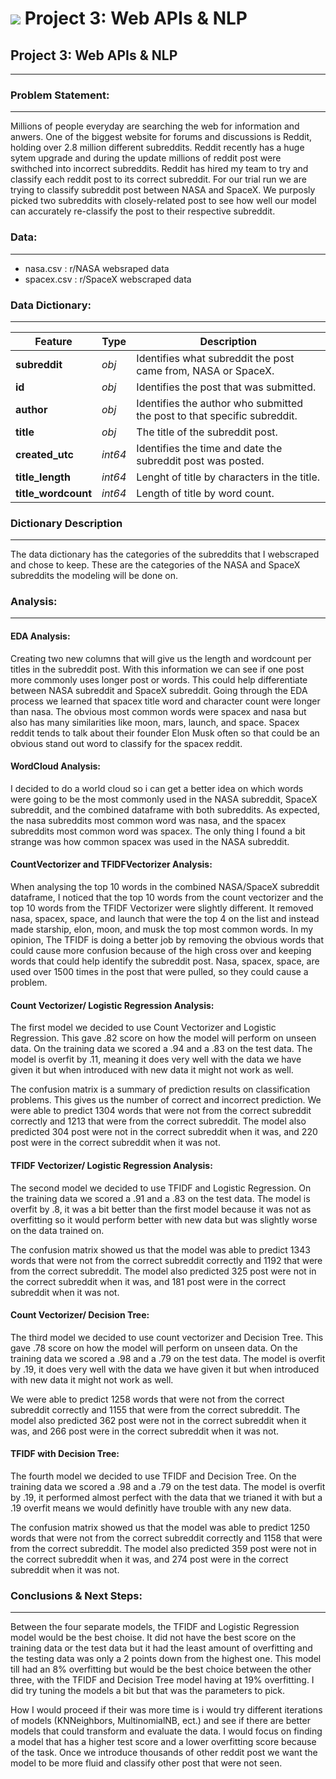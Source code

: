 # ![](https://ga-dash.s3.amazonaws.com/production/assets/logo-9f88ae6c9c3871690e33280fcf557f33.png) Project 3: Web APIs & NLP

## Project 3: Web APIs & NLP

---


### Problem Statement:
---

Millions of people everyday are searching the web for information and anwers. One of the biggest website for forums and discussions is Reddit, holding over 2.8 million different subreddits. Reddit recently has a huge sytem upgrade and during the update millions of reddit post were swithched into incorrect subreddits. Reddit has hired my team to try and classify each reddit post to its correct subreddit. For our trial run we are trying to classify subreddit post between NASA and SpaceX. We purposly picked two subreddits with closely-related post to see how well our model can accurately re-classify the post to their respective subreddit.


### Data:
---

 - nasa.csv : r/NASA websraped data
 - spacex.csv : r/SpaceX webscraped data
 


### Data Dictionary:
---

|Feature|Type|Description|
|---|---|---|
|**subreddit**|*obj*|Identifies what subreddit the post came from, NASA or SpaceX.| 
|**id**|*obj*|Identifies the post that was submitted.|
|**author**|*obj*|Identifies the author who submitted the post to that specific subreddit.| 
|**title**|*obj*| The title of the subreddit post.
|**created_utc**|*int64*|Identifies the time and date the subreddit post was posted.| 
|**title_length**|*int64*|Lenght of title by characters in the title.| 
|**title_wordcount**|*int64*|Length of title by word count.| 



### Dictionary Description
---

The data dictionary has the categories of the subreddits that I webscraped and chose to keep. These are the categories of the NASA and SpaceX subreddits the modeling will be done on.



### Analysis:
---

#### EDA Analysis:

Creating two new columns that will give us the length and wordcount per titles in the subreddit post. With this information we can see if one post more commonly uses longer post or words. This could help differentiate between NASA subreddit and SpaceX subreddit. Going through the EDA process we learned that spacex title word and character count were longer than nasa. The obvious most common words were spacex and nasa but also has many similarities like moon, mars, launch, and space. Spacex reddit tends to talk about their founder Elon Musk often so that could be an obvious stand out word to classify for the spacex reddit.


#### WordCloud Analysis:

I decided to do a world cloud so i can get a better idea on which words were going to be the most commonly used in the NASA subreddit, SpaceX subreddit, and the combined dataframe with both subreddits. As expected, the nasa subreddits most common word was nasa, and the spacex subreddits most common word was spacex. The only thing I found a bit strange was how common spacex was used in the NASA subreddit.

#### CountVectorizer and TFIDFVectorizer Analysis:

When analysing the top 10 words in the combined NASA/SpaceX subreddit dataframe, I noticed that the top 10 words from the count vectorizer and the top 10 words from the TFIDF Vectorizer were slightly different. It removed nasa, spacex, space, and launch that were the top 4 on the list and instead made starship, elon, moon, and musk the top most common words. In my opinion, The TFIDF is doing a better job by removing the obvious words that could cause more confusion because of the high cross over and keeping words that could help identify the subreddit post. Nasa, spacex, space, are used over 1500 times in the post that were pulled, so they could cause a problem.

#### Count Vectorizer/ Logistic Regression Analysis:

The first model we decided to use Count Vectorizer and Logistic Regression. This gave .82 score on how the model will perform on unseen data. On the training data we scored a .94 and a .83 on the test data. The model is overfit by .11, meaning it does very well with the data we have given it but when introduced with new data it might not work as well.

The confusion matrix is a summary of prediction results on classification problems. This gives us the number of correct and incorrect prediction. We were able to predict 1304 words that were not from the correct subreddit correctly and 1213 that were from the correct subreddit. The model also predicted 304 post were not in the correct subreddit when it was, and 220 post were in the correct subreddit when it was not.

#### TFIDF Vectorizer/ Logistic Regression Analysis:

The second model we decided to use TFIDF and Logistic Regression. On the training data we scored a .91 and a .83 on the test data. The model is overfit by .8, it was a bit better than the first model because it was not as overfitting so it would perform better with new data but was slightly worse on the data trained on.

The confusion matrix showed us that the model was able to predict 1343 words that were not from the correct subreddit correctly and 1192 that were from the correct subreddit. The model also predicted 325 post were not in the correct subreddit when it was, and 181 post were in the correct subreddit when it was not.

#### Count Vectorizer/ Decision Tree:

The third model we decided to use count vectorizer and Decision Tree. This gave .78 score on how the model will perform on unseen data. On the training data we scored a .98 and a .79 on the test data. The model is overfit by .19, it does very well with the data we have given it but when introduced with new data it might not work as well.

We were able to predict 1258 words that were not from the correct subreddit correctly and 1155 that were from the correct subreddit. The model also predicted 362 post were not in the correct subreddit when it was, and 266 post were in the correct subreddit when it was not.

#### TFIDF with Decision Tree:

The fourth model we decided to use TFIDF and Decision Tree. On the training data we scored a .98 and a .79 on the test data. The model is overfit by .19, it performed almost perfect with the data that we trianed it with but a .19 overfit means we would definitly have trouble with any new data.

The confusion matrix showed us that the model was able to predict 1250 words that were not from the correct subreddit correctly and 1158 that were from the correct subreddit. The model also predicted 359 post were not in the correct subreddit when it was, and 274 post were in the correct subreddit when it was not.

### Conclusions & Next Steps:
---
Between the four separate models, the TFIDF and Logistic Regression model would be the best choise. It did not have the best score on the training data or the test data but it had the least amount of overfitting and the testing data was only a 2 points down from the highest one. This model till had an 8% overfitting but would be the best choice between the other three, with the TFIDF and Decision Tree model having at 19% overfitting. I did try tuning the models a bit but that was the parameters to pick.

How I would proceed if their was more time is i would try different iterations of models (KNNeighbors, MultinomialNB, ect.) and see if there are better models that could transform and evaluate the data. I would focus on finding a model that has a higher test score and a lower overfitting score because of the task. Once we introduce thousands of other reddit post we want the model to be more fluid and classify other post that were not seen.